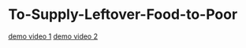 # To-Supply-Leftover-Food-to-Poor
[demo video 1](https://drive.google.com/file/d/126vmaVF8KFAeLUkgag4Be-hQg73aIO6f/view?usp=sharing)
[demo video 2](https://drive.google.com/file/d/1p8Tz5yXWAJWbS4M4IzramX_8ayfwjXBk/view?usp=sharing)

